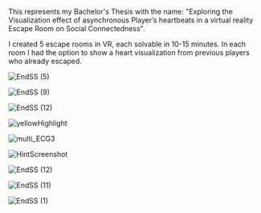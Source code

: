 This represents my Bachelor's Thesis with the name: "Exploring the Visualization effect of asynchronous Player’s heartbeats in a virtual reality Escape Room on Social Connectedness". 

I created 5 escape rooms in VR, each solvable in 10-15 minutes. In each room I had the option to show a heart visualization from previous players who already escaped.

![EndSS (5)](https://user-images.githubusercontent.com/12698334/228522053-78b58b70-4c03-43ab-86c7-eac1dc56d413.png)

![EndSS (9)](https://user-images.githubusercontent.com/12698334/228522065-409c7187-3d8c-48c9-af47-a2310a52a8d2.png)

![EndSS (12)](https://user-images.githubusercontent.com/12698334/228522075-1fe946ae-b7ce-48e5-934a-ed68edb8ec38.png)

![yellowHighlight](https://github.com/Benga99/Space-station-VR/assets/12698334/5da6a099-9b31-4990-985e-5a59b381ed9e)

![multi_ECG3](https://github.com/Benga99/Space-station-VR/assets/12698334/0481f91b-4e48-4541-998e-24c1309421c7)

![HintScreenshot](https://github.com/Benga99/Space-station-VR/assets/12698334/4b7ca906-81eb-406a-951a-f2f718d82081)

![EndSS (12)](https://github.com/Benga99/Space-station-VR/assets/12698334/6f4f1323-133d-4f0d-ba4c-85794ca44095)

![EndSS (11)](https://github.com/Benga99/Space-station-VR/assets/12698334/bb9117cf-a5f9-4d1d-ba35-b66ac1664ee7)

![EndSS (1)](https://github.com/Benga99/Space-station-VR/assets/12698334/96fb06d2-cc4b-4952-9c89-1e3118c55416)
